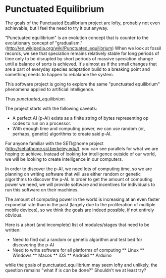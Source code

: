 # Punctuated Equilibrium

The goals of the Punctuated Equilibrium project are lofty, probably not even achievable, but I feel the need to try it out anyway.

"Punctuated equilibrium" is an evolution concept that is counter to the evolutionary concept of "gradualism." (http://en.wikipedia.org/wiki/Punctuated_equilibrium) When we look at fossil records, we see that speciation remains relatively stable for long periods of time only to be disrupted by short periods of massive speciation change until a balance of sorts is achieved. It's almost as if the small changes that are a part of everyday species adaptation build to a breaking point and something needs to happen to rebalance the system.

This software project is going to explore the same "punctuated equilibrium" phenomena applied to artificial intelligence. 

Thus *punctuated_equilibrium.*

The project starts with the following caveats:

* A perfect AI (p-AI) exists as a finite string of bytes representing op codes to run on a processor.
* With enough time and computing power, we can use random (or, perhaps, genetic) algorithms to create said p-AI.

For anyone familiar with the SETI@home project (http://setiathome.ssl.berkeley.edu/), you can see parallels for what we are hoping to achieve. Instead of looking for intelligence outside of our world, we will be looking to create intelligence in our computers.

In order to discover the p-AI, we need lots of computing time, so we are planning on writing software that will use either random or genetic algorithms to discover the p-AI. In order to get the amount of computing power we need, we will provide software and incentives for individuals to run this software on their machines.

The amount of computing power in the world is increasing at an even faster exponetial rate than in the past (largely due to the proliferation of multiple mobile devices), so we think the goals are indeed possible, if not entirely obvious.

Here is a short (and incomplete) list of modules/stages that need to be written:

* Need to find out a random or genetic algorithm and test bed for discovering the p-AI
* Need to write software for all platforms of computing
** Linux
** Windows
** Macos
** iOS
** Android
** Arduino

while the goals of punctuated_equilibrium may seem lofty and unlikely, the question remains "what if is *can* be done?" Shouldn't we at least try? 
